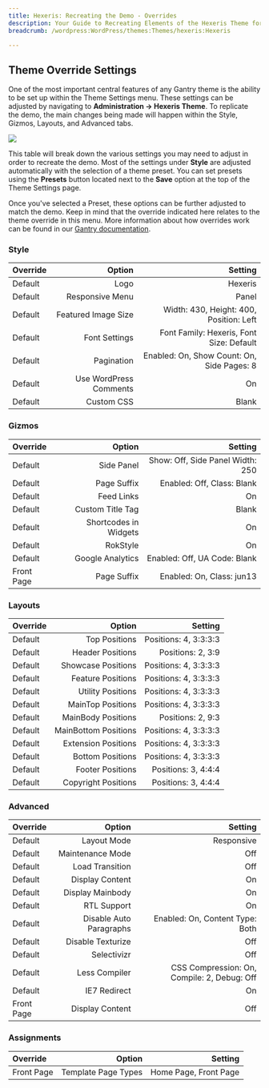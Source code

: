 ```yaml
---
title: Hexeris: Recreating the Demo - Overrides
description: Your Guide to Recreating Elements of the Hexeris Theme for WordPress
breadcrumb: /wordpress:WordPress/themes:Themes/hexeris:Hexeris

---
```


Theme Override Settings
-----
One of the most important central features of any Gantry theme is the ability to be set up within the Theme Settings menu. These settings can be adjusted by navigating to **Administration -> Hexeris Theme**. To replicate the demo, the main changes being made will happen within the Style, Gizmos, Layouts, and Advanced tabs. 

![][demo25]

This table will break down the various settings you may need to adjust in order to recreate the demo. Most of the settings under **Style** are adjusted automatically with the selection of a theme preset. You can set presets using the **Presets** button located next to the **Save** option at the top of the Theme Settings page.

Once you've selected a Preset, these options can be further adjusted to match the demo. Keep in mind that the override indicated here relates to the theme override in this menu. More information about how overrides work can be found in our [Gantry documentation][override].

### Style
| Override |                 Option |                                     Setting |  
| :------- | ---------------------: | ------------------------------------------: |  
| Default  |                   Logo |                                  Hexeris |  
| Default  |        Responsive Menu |                                       Panel |  
| Default  |    Featured Image Size |     Width: 430, Height: 400, Position: Left |  
| Default  |          Font Settings | Font Family: Hexeris, Font Size: Default |  
| Default  |             Pagination |  Enabled: On, Show Count: On, Side Pages: 8 |  
| Default  | Use WordPress Comments |                                          On |  
| Default  |             Custom CSS |                                       Blank |  

### Gizmos
| Override   |                Option |                          Setting |  
| :--------- | --------------------: | -------------------------------: |  
| Default    |            Side Panel | Show: Off, Side Panel Width: 250 |  
| Default    |           Page Suffix |       Enabled: Off, Class: Blank |  
| Default    |            Feed Links |                               On |  
| Default    |      Custom Title Tag |                            Blank |  
| Default    | Shortcodes in Widgets |                               On |  
| Default    |              RokStyle |                               On |  
| Default    |      Google Analytics |     Enabled: Off, UA Code: Blank |  
| Front Page |           Page Suffix |        Enabled: On, Class: jun13 |  

### Layouts
| Override |               Option |               Setting |  
| :------- | -------------------: | --------------------: |  
| Default  |        Top Positions | Positions: 4, 3:3:3:3 |  
| Default  |     Header Positions |     Positions: 2, 3:9 |  
| Default  |   Showcase Positions | Positions: 4, 3:3:3:3 |  
| Default  |    Feature Positions | Positions: 4, 3:3:3:3 |  
| Default  |    Utility Positions | Positions: 4, 3:3:3:3 |  
| Default  |    MainTop Positions | Positions: 4, 3:3:3:3 |  
| Default  |   MainBody Positions |     Positions: 2, 9:3 |  
| Default  | MainBottom Positions | Positions: 4, 3:3:3:3 |  
| Default  |  Extension Positions | Positions: 4, 3:3:3:3 |  
| Default  |     Bottom Positions | Positions: 4, 3:3:3:3 |  
| Default  |     Footer Positions |   Positions: 3, 4:4:4 |  
| Default  |  Copyright Positions |   Positions: 3, 4:4:4 |  

### Advanced
| Override   |                  Option |                                     Setting |  
| :--------- | ----------------------: | ------------------------------------------: |  
| Default    |             Layout Mode |                                  Responsive |  
| Default    |        Maintenance Mode |                                         Off |  
| Default    |         Load Transition |                                         Off |  
| Default    |         Display Content |                                          On |  
| Default    |        Display Mainbody |                                          On |  
| Default    |             RTL Support |                                          On |  
| Default    | Disable Auto Paragraphs |             Enabled: On, Content Type: Both |  
| Default    |       Disable Texturize |                                         Off |  
| Default    |             Selectivizr |                                         Off |  
| Default    |           Less Compiler | CSS Compression: On, Compile: 2, Debug: Off |  
| Default    |            IE7 Redirect |                                          On |  
| Front Page |         Display Content |                                         Off |  

### Assignments
| Override   |              Option |               Setting |  
| :--------- | ------------------: | --------------------: |  
| Front Page | Template Page Types | Home Page, Front Page |  

[demo25]: assets/wp_Hexeris_demo_25.jpeg
[menu]: ../../start/menu.md
[override]: http://gantry-framework.org/documentation/wordpress/configure/
